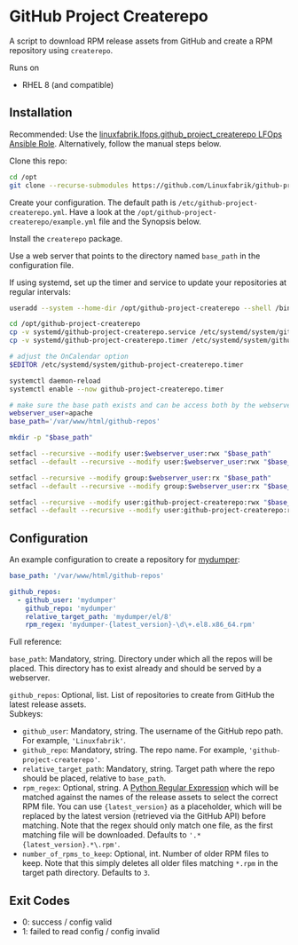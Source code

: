 # GitHub Project Createrepo

A script to download RPM release assets from GitHub and create a RPM repository using `createrepo`.

Runs on

* RHEL 8 (and compatible)


## Installation

Recommended: Use the [linuxfabrik.lfops.github_project_createrepo LFOps Ansible Role](https://github.com/Linuxfabrik/lfops/tree/main/roles/github_project_createrepo). Alternatively, follow the manual steps below.

Clone this repo:

```bash
cd /opt
git clone --recurse-submodules https://github.com/Linuxfabrik/github-project-createrepo.git
```

Create your configuration. The default path is `/etc/github-project-createrepo.yml`. Have a look at the `/opt/github-project-createrepo/example.yml` file and the Synopsis below.

Install the `createrepo` package.

Use a web server that points to the directory named `base_path` in the configuration file.

If using systemd, set up the timer and service to update your repositories at regular intervals:

```bash
useradd --system --home-dir /opt/github-project-createrepo --shell /bin/false github-project-createrepo

cd /opt/github-project-createrepo
cp -v systemd/github-project-createrepo.service /etc/systemd/system/github-project-createrepo.service
cp -v systemd/github-project-createrepo.timer /etc/systemd/system/github-project-createrepo.timer

# adjust the OnCalendar option
$EDITOR /etc/systemd/system/github-project-createrepo.timer

systemctl daemon-reload
systemctl enable --now github-project-createrepo.timer

# make sure the base path exists and can be access both by the webserver user and the github-project-createrepo user
webserver_user=apache
base_path='/var/www/html/github-repos'

mkdir -p "$base_path"

setfacl --recursive --modify user:$webserver_user:rwx "$base_path"
setfacl --default --recursive --modify user:$webserver_user:rwx "$base_path"

setfacl --recursive --modify group:$webserver_user:rx "$base_path"
setfacl --default --recursive --modify group:$webserver_user:rx "$base_path"

setfacl --recursive --modify user:github-project-createrepo:rwx "$base_path"
setfacl --default --recursive --modify user:github-project-createrepo:rwx "$base_path"
```


## Configuration

An example configuration to create a repository for [mydumper](https://github.com/mydumper/mydumper):

```yaml
base_path: '/var/www/html/github-repos'

github_repos:
  - github_user: 'mydumper'
    github_repo: 'mydumper'
    relative_target_path: 'mydumper/el/8'
    rpm_regex: 'mydumper-{latest_version}-\d\+.el8.x86_64.rpm'
```

Full reference:

`base_path`: Mandatory, string. Directory under which all the repos will be placed. This directory has to exist already and should be served by a webserver.

`github_repos`: Optional, list. List of repositories to create from GitHub the latest release assets.<br>Subkeys:

* `github_user`: Mandatory, string. The username of the GitHub repo path. For example, `'Linuxfabrik'`.
* `github_repo`: Mandatory, string. The repo name. For example, `'github-project-createrepo'`.
* `relative_target_path`: Mandatory, string. Target path where the repo should be placed, relative to `base_path`.
* `rpm_regex`: Optional, string. A [Python Regular Expression](https://docs.python.org/3/howto/regex.html) which will be matched against the names of the release assets to select the correct RPM file. You can use `{latest_version}` as a placeholder, which will be replaced by the latest version (retrieved via the GitHub API) before matching. Note that the regex should only match one file, as the first matching file will be downloaded. Defaults to `'.*{latest_version}.*\.rpm'`.
* `number_of_rpms_to_keep`: Optional, int. Number of older RPM files to keep. Note that this simply deletes all older files matching `*.rpm` in the target path directory. Defaults to `3`.


## Exit Codes

* 0: success / config valid
* 1: failed to read config / config invalid
